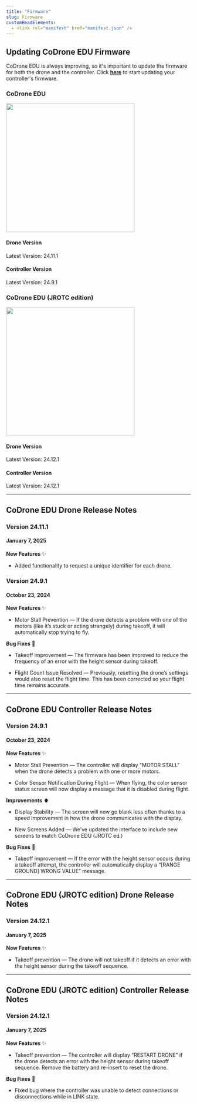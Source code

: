 ```yaml
---
title: "Firmware"
slug: Firmware
customHeadElements:
  - <link rel="manifest" href="manifest.json" />
---
```


## Updating CoDrone EDU Firmware
CoDrone EDU is always improving, so it's important to update the firmware for both the drone and the controller. Click **<a href="https://codrone.robolink.com/edu/updater/">here</a>** to start updating your controller's firmware.

<div className="firmware-row">
  <div className="firmware_div">
    <h3>CoDrone EDU</h3>
    <div className="firmware_div-fig">
      <img src="/img/CDE/drone_remote-4.png" width="350px"/>
    </div>
    <h4>Drone Version</h4>
    <p>Latest Version: 24.11.1</p>
    <h4>Controller Version</h4>
    <p>Latest Version: 24.9.1</p>
</div>

  <div className="firmware_div">
    <h3>CoDrone EDU (JROTC edition)</h3>
    <div className="firmware_div-fig">
      <img src="/img/CDE/drone_remote_cdej-3.jpg" width="350px"/>
    </div>
    <h4>Drone Version</h4>
    <p>Latest Version: 24.12.1</p>
    <h4>Controller Version</h4>
    <p>Latest Version: 24.12.1</p>
  </div>
</div>

<hr className="section_hr"/>

## CoDrone EDU Drone Release Notes

### Version 24.11.1
#### January 7, 2025
**New Features** :sparkles:
- Added functionality to request a unique identifier for each drone.

### Version 24.9.1
#### October 23, 2024
**New Features** :sparkles:
- Motor Stall Prevention &mdash; If the drone detects a problem with one of the motors (like it’s stuck or acting strangely) during takeoff, it will automatically stop trying to fly.

**Bug Fixes** :bug:
- Takeoff improvement &mdash; The firmware has been improved to reduce the frequency of an error with the height sensor during takeoff.

- Flight Count Issue Resolved &mdash; Previously, resetting the drone’s settings would also reset the flight time. This has been corrected so your flight time remains accurate.

<hr className="section_hr"/>

## CoDrone EDU Controller Release Notes

### Version 24.9.1
#### October 23, 2024

**New Features** :sparkles:
- Motor Stall Prevention &mdash; The controller will display "MOTOR STALL" when the drone detects a problem with one or more motors.

- Color Sensor Notification During Flight &mdash; When flying, the color sensor status screen will now display a message that it is disabled during flight.

**Improvements** :arrow_up:
- Display Stability &mdash; The screen will now go blank less often thanks to a speed improvement in how the drone communicates with the display.

- New Screens Added &mdash; We’ve updated the interface to include new screens to match CoDrone EDU (JROTC ed.)

**Bug Fixes** :bug:
- Takeoff improvement &mdash; If the error with the height sensor occurs during a takeoff attempt, the controller will automatically display a “[RANGE GROUND] WRONG VALUE” message.

<hr className="section_hr"/>

## CoDrone EDU (JROTC edition) Drone Release Notes

### Version 24.12.1
#### January 7, 2025
**New Features** :sparkles:
- Takeoff prevention &mdash; The drone will not takeoff if it detects an error with the height sensor during the takeoff sequence. 

<hr className="section_hr"/>

## CoDrone EDU (JROTC edition) Controller Release Notes

### Version 24.12.1
#### January 7, 2025
**New Features** :sparkles:
- Takeoff prevention &mdash; The controller will display “RESTART DRONE” if the drone detects an error with the height sensor during takeoff sequence. Remove the battery and re-insert to reset the drone.

**Bug Fixes** :bug:
- Fixed bug where the controller was unable to detect connections or disconnections while in LINK state.